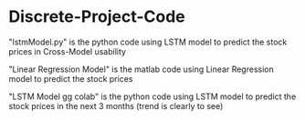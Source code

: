 # Discrete-Project-Code

"lstmModel.py" is the python code using LSTM model to predict the stock prices in Cross-Model usability

"Linear Regression Model" is the matlab code using Linear Regression model to predict the stock prices

"LSTM Model gg colab" is the python code using LSTM model to predict the stock prices in the next 3 months (trend is clearly to see)
